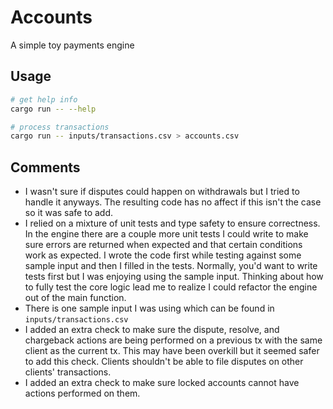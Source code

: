 # Accounts

A simple toy payments engine

## Usage

```sh
# get help info
cargo run -- --help

# process transactions
cargo run -- inputs/transactions.csv > accounts.csv
```

## Comments

- I wasn't sure if disputes could happen on withdrawals but I tried to handle it anyways. The resulting code has no affect if this isn't the case so it was safe to add.
- I relied on a mixture of unit tests and type safety to ensure correctness. In the engine there are a couple more unit tests I could write to make sure errors are returned when expected and that certain conditions work as expected. I wrote the code first while testing against some sample input and then I filled in the tests. Normally, you'd want to write tests first but I was enjoying using the sample input. Thinking about how to fully test the core logic lead me to realize I could refactor the engine out of the main function.
- There is one sample input I was using which can be found in `inputs/transactions.csv`
- I added an extra check to make sure the dispute, resolve, and chargeback actions are being performed on a previous tx with the same client as the current tx. This may have been overkill but it seemed safer to add this check. Clients shouldn't be able to file disputes on other clients' transactions.
- I added an extra check to make sure locked accounts cannot have actions performed on them.
